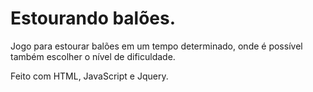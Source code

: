 # Estourando balões.
Jogo para estourar balões em um tempo determinado, onde é possível também escolher o nível de dificuldade. 

Feito com HTML, JavaScript e Jquery.
